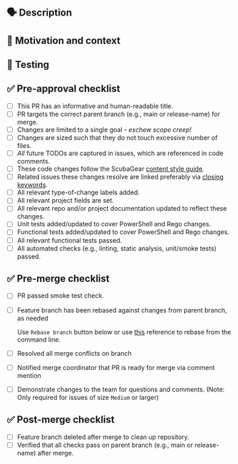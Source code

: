 # <!-- Use the title to describe PR changes in the imperative mood --> #
  <!-- Remember this title will end up as the merge commit subject -->

## 🗣 Description ##

<!-- Describe the "what" of your changes in detail. -->
<!-- To avoid scope creep, limit changes to a single goal. -->

## 💭 Motivation and context ##

<!-- Why is this change required? -->
<!-- What problem does this change solve? How did you solve it? -->
<!-- Mention any related issue(s) here using appropriate keywords such -->
<!-- as "closes" or "resolves" to auto-close them on merge. -->

## 🧪 Testing ##

<!-- How did you test your changes? How could someone else test this PR? -->
<!-- Include details of your testing environment, and the tests you ran to -->
<!-- see how your change affects other areas of the code, etc. -->

<!--
## 📷 Screenshots (if appropriate) ##

Uncomment this section if a screenshot is needed.

-->

## ✅ Pre-approval checklist ##

<!-- Remove any of the following that do not apply. -->
<!-- Draft PRs may have one or more unchecked boxes. -->
<!-- If you're unsure about any of these, don't hesitate to ask. -->
<!-- We're here to help! -->

- [ ] This PR has an informative and human-readable title.
- [ ] PR targets the correct parent branch (e.g., main or release-name) for merge.
- [ ] Changes are limited to a single goal - *eschew scope creep!*
- [ ] Changes are sized such that they do not touch excessive number of files.
- [ ] *All* future TODOs are captured in issues, which are referenced in code comments.
- [ ] These code changes follow the ScubaGear [content style guide](https://github.com/cisagov/ScubaGear/blob/main/CONTENTSTYLEGUIDE.md).
- [ ] Related issues these changes resolve are linked preferably via [closing keywords](https://docs.github.com/en/issues/tracking-your-work-with-issues/linking-a-pull-request-to-an-issue#linking-a-pull-request-to-an-issue-using-a-keyword).
- [ ] All relevant type-of-change labels added.
- [ ] All relevant project fields are set.
- [ ] All relevant repo and/or project documentation updated to reflect these changes.
- [ ] Unit tests added/updated to cover PowerShell and Rego changes.
- [ ] Functional tests added/updated to cover PowerShell and Rego changes.
- [ ] All relevant functional tests passed.
- [ ] All automated checks (e.g., linting, static analysis, unit/smoke tests) passed.

## ✅ Pre-merge checklist ##

<!-- Remove any of the following that do not apply. -->
<!-- These boxes should remain unchecked until the pull request has been -->
<!-- approved. -->

- [ ] PR passed smoke test check.
- [ ] Feature branch has been rebased against changes from parent branch, as needed

  Use `Rebase branch` button below or use [this](https://www.digitalocean.com/community/tutorials/how-to-rebase-and-update-a-pull-request) reference to rebase from the command line.
- [ ] Resolved all merge conflicts on branch
- [ ] Notified merge coordinator that PR is ready for merge via comment mention
- [ ] Demonstrate changes to the team for questions and comments. 
    (Note: Only required for issues of size `Medium` or larger)

## ✅ Post-merge checklist ##

<!-- Remove any of the following that do not apply. -->
<!-- These boxes should remain unchecked until the pull request has been -->
<!-- approved. This section is for the merge coordinator to complete. -->
- [ ] Feature branch deleted after merge to clean up repository.
- [ ] Verified that all checks pass on parent branch (e.g., main or release-name) after merge.
